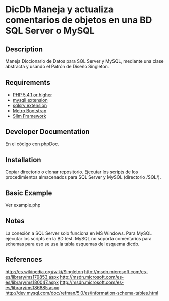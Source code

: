 # DicDb Maneja y actualiza comentarios de objetos en una BD SQL Server o MySQL #

## Description ##
Maneja Diccionario de Datos para SQL Server y MySQL, mediante una clase abstracta
y usando el Patrón de Diseño Singleton.

## Requirements ##
* [PHP 5.4.1 or higher](http://www.php.net/)
* [mysqli extension](http://www.php.net/)
* [sqlsrv extension](http://msdn.microsoft.com/en-us/sqlserver/ff657782.aspx/)
* [Metro Bootstrap](http://talkslab.github.io/metro-bootstrap/)
* [Slim Framework](http://www.slimframework.com/)

## Developer Documentation ##
En el código con phpDoc.

## Installation ##
Copiar directorio o clonar repositorio.
Ejecutar los scripts de los procedimientos almacenados para SQL Server y MySQL (directorio /SQL/).

## Basic Example ##
Ver example.php

## Notes ##
La conexión a SQL Server solo funciona en MS Windows.
Para MySQL ejecutar los scripts en la BD test.
MySQL no soporta comentarios para schemas para eso se 
usa la tabla esquemas del esquema dicdb.

## References ##
http://es.wikipedia.org/wiki/Singleton
http://msdn.microsoft.com/es-es/library/ms179853.aspx
http://msdn.microsoft.com/es-es/library/ms180047.aspx
http://msdn.microsoft.com/es-es/library/ms186885.aspx
http://dev.mysql.com/doc/refman/5.0/es/information-schema-tables.html




